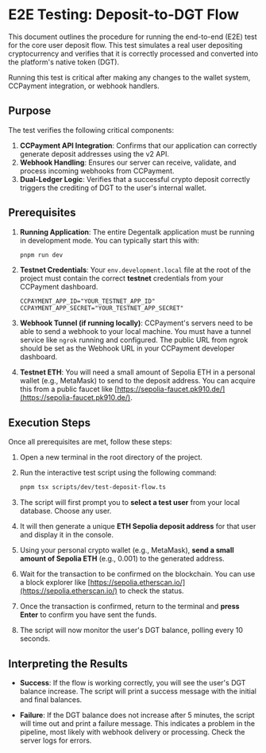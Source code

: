 # E2E Testing: Deposit-to-DGT Flow

This document outlines the procedure for running the end-to-end (E2E) test for the core user deposit flow. This test simulates a real user depositing cryptocurrency and verifies that it is correctly processed and converted into the platform's native token (DGT).

Running this test is critical after making any changes to the wallet system, CCPayment integration, or webhook handlers.

## Purpose

The test verifies the following critical components:

1.  **CCPayment API Integration**: Confirms that our application can correctly generate deposit addresses using the v2 API.
2.  **Webhook Handling**: Ensures our server can receive, validate, and process incoming webhooks from CCPayment.
3.  **Dual-Ledger Logic**: Verifies that a successful crypto deposit correctly triggers the crediting of DGT to the user's internal wallet.

## Prerequisites

1.  **Running Application**: The entire Degentalk application must be running in development mode. You can typically start this with:
    ```bash
    pnpm run dev
    ```

2.  **Testnet Credentials**: Your `env.development.local` file at the root of the project must contain the correct **testnet** credentials from your CCPayment dashboard.
    ```env
    CCPAYMENT_APP_ID="YOUR_TESTNET_APP_ID"
    CCPAYMENT_APP_SECRET="YOUR_TESTNET_APP_SECRET"
    ```

3.  **Webhook Tunnel (if running locally)**: CCPayment's servers need to be able to send a webhook to your local machine. You must have a tunnel service like `ngrok` running and configured. The public URL from ngrok should be set as the Webhook URL in your CCPayment developer dashboard.

4.  **Testnet ETH**: You will need a small amount of Sepolia ETH in a personal wallet (e.g., MetaMask) to send to the deposit address. You can acquire this from a public faucet like [https://sepolia-faucet.pk910.de/](https://sepolia-faucet.pk910.de/).

## Execution Steps

Once all prerequisites are met, follow these steps:

1.  Open a new terminal in the root directory of the project.

2.  Run the interactive test script using the following command:
    ```bash
    pnpm tsx scripts/dev/test-deposit-flow.ts
    ```

3.  The script will first prompt you to **select a test user** from your local database. Choose any user.

4.  It will then generate a unique **ETH Sepolia deposit address** for that user and display it in the console.

5.  Using your personal crypto wallet (e.g., MetaMask), **send a small amount of Sepolia ETH** (e.g., 0.001) to the generated address.

6.  Wait for the transaction to be confirmed on the blockchain. You can use a block explorer like [https://sepolia.etherscan.io/](https://sepolia.etherscan.io/) to check the status.

7.  Once the transaction is confirmed, return to the terminal and **press Enter** to confirm you have sent the funds.

8.  The script will now monitor the user's DGT balance, polling every 10 seconds.

## Interpreting the Results

*   **Success**: If the flow is working correctly, you will see the user's DGT balance increase. The script will print a success message with the initial and final balances.

*   **Failure**: If the DGT balance does not increase after 5 minutes, the script will time out and print a failure message. This indicates a problem in the pipeline, most likely with webhook delivery or processing. Check the server logs for errors.
